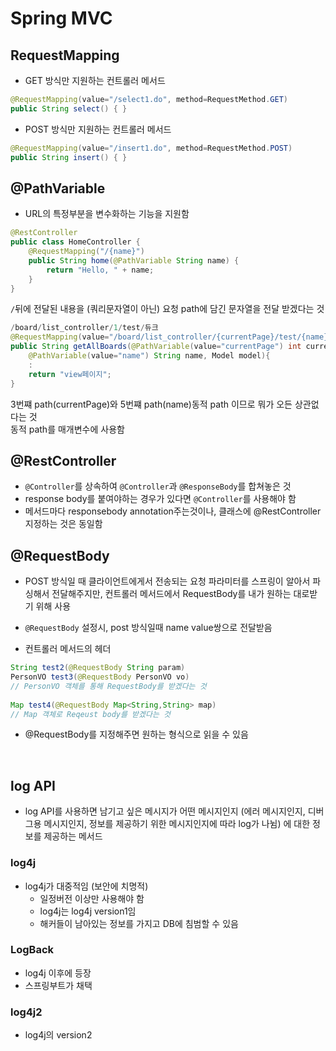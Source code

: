 # Spring MVC

## RequestMapping

- GET 방식만 지원하는 컨트롤러 메서드

```java
@RequestMapping(value="/select1.do", method=RequestMethod.GET) 
public String select() { }
```



- POST 방식만 지원하는 컨트롤러 메서드 

```java
@RequestMapping(value="/insert1.do", method=RequestMethod.POST) 
public String insert() { }
```


## @PathVariable

- URL의 특정부분을 변수화하는 기능을 지원함

```java
@RestController
public class HomeController {
    @RequestMapping("/{name}")
    public String home(@PathVariable String name) {
        return "Hello, " + name;
    }
}
```
`/`뒤에 전달된 내용을 (쿼리문자열이 아닌) 요청 path에 담긴 문자열을 전달 받겠다는 것
<br>


```java
/board/list_controller/1/test/듀크 
@RequestMapping(value="/board/list_controller/{currentPage}/test/{name}")
public String getAllBoards(@PathVariable(value="currentPage") int currentPage,
    @PathVariable(value="name") String name, Model model){
    :
    return "view페이지";
}
```

3번쨰 path(currentPage)와 5번쨰 path(name)동적 path 이므로 뭐가 오든 상관없다는 것<br>
동적 path를 매개변수에 사용함


## @RestController

- `@Controller`를 상속하여  `@Controller`과 `@ResponseBody`를 합쳐놓은 것
- response body를 붙여야하는 경우가 있다면 `@Controller`를 사용해야 함
- 메서드마다 responsebody annotation주는것이나, 클래스에 @RestController 지정하는 것은 동일함


## @RequestBody

- POST 방식일 때 클라이언트에게서 전송되는 요청 파라미터를 스프링이 알아서 파싱해서 전달해주지만,
컨트롤러 메서드에서 RequestBody를 내가 원하는 대로받기 위해 사용
- `@RequestBody` 설정시, post 방식일때 name value쌍으로 전달받음

- 컨트롤러 메서드의 헤더
```java
String test2(@RequestBody String param) 
PersonVO test3(@RequestBody PersonVO vo)
// PersonVO 객체를 통해 RequestBody를 받겠다는 것        
        
Map test4(@RequestBody Map<String,String> map) 
// Map 객체로 Reqeust body를 받겠다는 것
```

-  @RequestBody를 지정해주면 원하는 형식으로 읽을 수 있음

<br>

## log API

- log API를 사용하면 남기고 싶은 메시지가 어떤 메시지인지 (에러 메시지인지, 디버그용 메시지인지, 정보를 제공하기 위한 메시지인지에 따라 log가 나뉨)
에 대한 정보를 제공하는 메서드

### log4j

- log4j가 대중적임 (보안에 치명적)
    - 일정버전 이상만 사용해야 함
    - log4j는 log4j version1임
    - 해커들이 남아있는 정보를 가지고 DB에 침범할 수 있음


### LogBack

- log4j 이후에 등장
- 스프링부트가 채택


### log4j2

- log4j의 version2